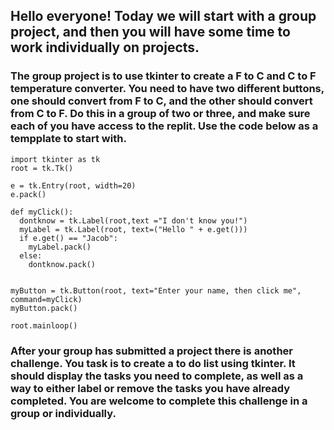 ## Hello everyone! Today we will start with a group project, and then you will have some time to work individually on projects. 

### The group project is to use tkinter to create a F to C and C to F temperature converter. You need to have two different buttons, one should convert from F to C, and the other should convert from C to F. Do this in a group of two or three, and make sure each of you have access to the replit. Use the code below as a tempplate to start with. 
```
import tkinter as tk
root = tk.Tk()

e = tk.Entry(root, width=20)
e.pack()

def myClick():
  dontknow = tk.Label(root,text ="I don't know you!")
  myLabel = tk.Label(root, text=("Hello " + e.get()))
  if e.get() == "Jacob":
    myLabel.pack()
  else:
    dontknow.pack()
  

myButton = tk.Button(root, text="Enter your name, then click me", command=myClick)
myButton.pack()

root.mainloop()
```

### After your group has submitted a project there is another challenge. You task is to create a to do list using tkinter. It should display the tasks you need to complete, as well as a way to either label or remove the tasks you have already completed. You are welcome to complete this challenge in a group or individually. 

